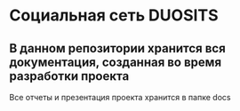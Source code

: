# Социальная сеть DUOSITS
В данном репозитории хранится вся документация, созданная во время разработки проекта
---
Все отчеты и презентация проекта хранится в папке docs
